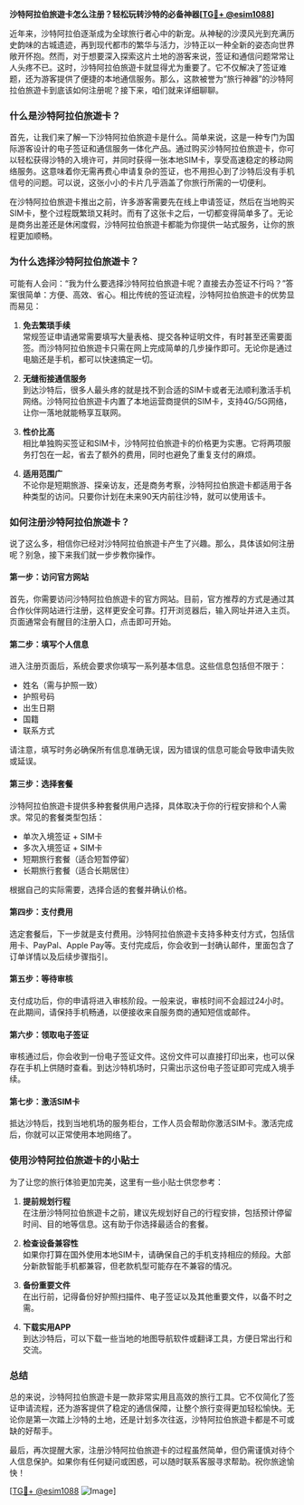 **沙特阿拉伯旅遊卡怎么注册？轻松玩转沙特的必备神器[[TG💪+ @esim1088](https://t.me/s/esim1088)]**

近年来，沙特阿拉伯逐渐成为全球旅行者心中的新宠。从神秘的沙漠风光到充满历史韵味的古城遗迹，再到现代都市的繁华与活力，沙特正以一种全新的姿态向世界敞开怀抱。然而，对于想要深入探索这片土地的游客来说，签证和通信问题常常让人头疼不已。这时，沙特阿拉伯旅遊卡就显得尤为重要了。它不仅解决了签证难题，还为游客提供了便捷的本地通信服务。那么，这款被誉为“旅行神器”的沙特阿拉伯旅遊卡到底该如何注册呢？接下来，咱们就来详细聊聊。

### **什么是沙特阿拉伯旅遊卡？**

首先，让我们来了解一下沙特阿拉伯旅遊卡是什么。简单来说，这是一种专门为国际游客设计的电子签证和通信服务一体化产品。通过购买沙特阿拉伯旅遊卡，你可以轻松获得沙特的入境许可，并同时获得一张本地SIM卡，享受高速稳定的移动网络服务。这意味着你无需再费心申请复杂的签证，也不用担心到了沙特后没有手机信号的问题。可以说，这张小小的卡片几乎涵盖了你旅行所需的一切便利。

在沙特阿拉伯旅遊卡推出之前，许多游客需要先在线上申请签证，然后在当地购买SIM卡，整个过程既繁琐又耗时。而有了这张卡之后，一切都变得简单多了。无论是商务出差还是休闲度假，沙特阿拉伯旅遊卡都能为你提供一站式服务，让你的旅程更加顺畅。

### **为什么选择沙特阿拉伯旅遊卡？**

可能有人会问：“我为什么要选择沙特阿拉伯旅遊卡呢？直接去办签证不行吗？”答案很简单：方便、高效、省心。相比传统的签证流程，沙特阿拉伯旅遊卡的优势显而易见：

1. **免去繁琐手续**  
   常规签证申请通常需要填写大量表格、提交各种证明文件，有时甚至还需要面签。而沙特阿拉伯旅遊卡只需在网上完成简单的几步操作即可。无论你是通过电脑还是手机，都可以快速搞定一切。

2. **无缝衔接通信服务**  
   到达沙特后，很多人最头疼的就是找不到合适的SIM卡或者无法顺利激活手机网络。沙特阿拉伯旅遊卡内置了本地运营商提供的SIM卡，支持4G/5G网络，让你一落地就能畅享互联网。

3. **性价比高**  
   相比单独购买签证和SIM卡，沙特阿拉伯旅遊卡的价格更为实惠。它将两项服务打包在一起，省去了额外的费用，同时也避免了重复支付的麻烦。

4. **适用范围广**  
   不论你是短期旅游、探亲访友，还是商务考察，沙特阿拉伯旅遊卡都适用于各种类型的访问。只要你计划在未来90天内前往沙特，就可以使用该卡。

### **如何注册沙特阿拉伯旅遊卡？**

说了这么多，相信你已经对沙特阿拉伯旅遊卡产生了兴趣。那么，具体该如何注册呢？别急，接下来我们就一步步教你操作。

#### **第一步：访问官方网站**
首先，你需要访问沙特阿拉伯旅遊卡的官方网站。目前，官方推荐的方式是通过其合作伙伴网站进行注册，这样更安全可靠。打开浏览器后，输入网址并进入主页。页面通常会有醒目的注册入口，点击即可开始。

#### **第二步：填写个人信息**
进入注册页面后，系统会要求你填写一系列基本信息。这些信息包括但不限于：
- 姓名（需与护照一致）
- 护照号码
- 出生日期
- 国籍
- 联系方式

请注意，填写时务必确保所有信息准确无误，因为错误的信息可能会导致申请失败或延误。

#### **第三步：选择套餐**
沙特阿拉伯旅遊卡提供多种套餐供用户选择，具体取决于你的行程安排和个人需求。常见的套餐类型包括：
- 单次入境签证 + SIM卡
- 多次入境签证 + SIM卡
- 短期旅行套餐（适合短暂停留）
- 长期旅行套餐（适合长期居住）

根据自己的实际需要，选择合适的套餐并确认价格。

#### **第四步：支付费用**
选定套餐后，下一步就是支付费用。沙特阿拉伯旅遊卡支持多种支付方式，包括信用卡、PayPal、Apple Pay等。支付完成后，你会收到一封确认邮件，里面包含了订单详情以及后续步骤指引。

#### **第五步：等待审核**
支付成功后，你的申请将进入审核阶段。一般来说，审核时间不会超过24小时。在此期间，请保持手机畅通，以便接收来自服务商的通知短信或邮件。

#### **第六步：领取电子签证**
审核通过后，你会收到一份电子签证文件。这份文件可以直接打印出来，也可以保存在手机上供随时查看。到达沙特机场时，只需出示这份电子签证即可完成入境手续。

#### **第七步：激活SIM卡**
抵达沙特后，找到当地机场的服务柜台，工作人员会帮助你激活SIM卡。激活完成后，你就可以正常使用本地网络了。

### **使用沙特阿拉伯旅遊卡的小贴士**

为了让您的旅行体验更加完美，这里有一些小贴士供您参考：

1. **提前规划行程**  
   在注册沙特阿拉伯旅遊卡之前，建议先规划好自己的行程安排，包括预计停留时间、目的地等信息。这有助于你选择最适合的套餐。

2. **检查设备兼容性**  
   如果你打算在国外使用本地SIM卡，请确保自己的手机支持相应的频段。大部分新款智能手机都兼容，但老款机型可能存在不兼容的情况。

3. **备份重要文件**  
   在出行前，记得备份好护照扫描件、电子签证以及其他重要文件，以备不时之需。

4. **下载实用APP**  
   到达沙特后，可以下载一些当地的地图导航软件或翻译工具，方便日常出行和交流。

### **总结**

总的来说，沙特阿拉伯旅遊卡是一款非常实用且高效的旅行工具。它不仅简化了签证申请流程，还为游客提供了稳定的通信保障，让整个旅行变得更加轻松愉快。无论你是第一次踏上沙特的土地，还是计划多次往返，沙特阿拉伯旅遊卡都是不可或缺的好帮手。

最后，再次提醒大家，注册沙特阿拉伯旅遊卡的过程虽然简单，但仍需谨慎对待个人信息保护。如果你有任何疑问或困惑，可以随时联系客服寻求帮助。祝你旅途愉快！

[[TG💪+ @esim1088](https://t.me/s/esim1088) ![Image](https://i.postimg.cc/4NQfJmqS/Snipaste-2025-05-13-00-14-12.png)]